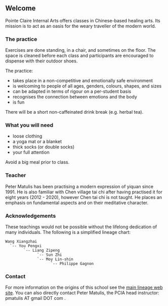## Welcome

Pointe Claire Internal Arts offers classes in Chinese-based healing arts. Its
mission is to act as an oasis for the weary traveller of the modern world.

### The practice

Exercises are done standing, in a chair, and sometimes on the floor. The space
is cleaned before each class and participants are encouraged to dispense with
their outdoor shoes.

The practice:

- takes place in a non-competitive and emotionally safe environment
- is welcoming to people of all ages, genders, colours, shapes, and sizes
- can be adapted in terms of rigour on a per-student basis
- recognises the connection between emotions and the body
- is fun

There will be a short non-caffeinated drink break (e.g. herbal tea).

### What you will need

- loose clothing
- a yoga mat or a blanket
- thick socks (or double socks)
- your full attention

Avoid a big meal prior to class.

### Teacher

Peter Matulis has been practising a modern expression of yiquan since 1991. He
is also familiar with Chen village tai chi after having practised it for eight
years (2012 - 2020), however Chen tai chi is not taught. He places an emphasis
on fundamental aspects and on their meditative character.

### Acknowledgements

These teachings would not be possible without the lifelong dedication of many
individuals. The following is a simplified lineage chart:

```
Wang Xiangzhai
  `-- You Pengxi
        `-- Liang Zipeng
              `-- Sun Zhi
              `-- Moy Lin-shin
                    `-- Philippe Gagnon
```

### Contact

For more information on the origins of this school see the [main lineage web
site](https://taichinuances.com/). You can also directly contact Peter Matulis,
the PCIA head instructor: pmatulis AT gmail DOT com .
